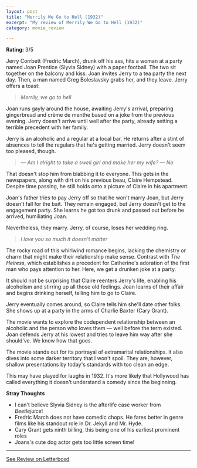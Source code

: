 ```yaml
---
layout: post
title: "Merrily We Go to Hell (1932)"
excerpt: "My review of Merrily We Go to Hell (1932)"
category: movie_review

---
```


**Rating:** 3/5

Jerry Corrbett (Fredric March), drunk off his ass, hits a woman at a party named Joan Prentice (Slyvia Sidney) with a paper football. The two sit together on the balcony and kiss. Joan invites Jerry to a tea party the next day. Then, a man named Greg Boleslavsky grabs her, and they leave. Jerry offers a toast:

<blockquote><i>Merrily, we go to hell</i></blockquote>

Joan runs gayly around the house, awaiting Jerry's arrival, preparing gingerbread and crème de menthe based on a joke from the previous evening. Jerry doesn't arrive until well after the party, already setting a terrible precedent with her family.

Jerry is an alcoholic and a regular at a local bar. He returns after a stint of absences to tell the regulars that he's getting married. Jerry doesn't seem too pleased, though.

<blockquote><i>— Am I alright to take a swell girl and make her my wife?
— No</i></blockquote>

That doesn't stop him from blabbing it to everyone. This gets in the newspapers, along with dirt on his previous beau, Claire Hempstead. Despite time passing, he still holds onto a picture of Claire in his apartment.

Joan's father tries to pay Jerry off so that he won't marry Joan, but Jerry doesn't fall for the bait. They remain engaged, but Jerry doesn't get to the engagement party. She learns he got too drunk and passed out before he arrived, humiliating Joan.

Nevertheless, they marry. Jerry, of course, loses her wedding ring.

<blockquote><i>I love you so much it doesn't matter</i></blockquote>

The rocky road of this whirlwind romance begins, lacking the chemistry or charm that might make their relationship make sense. Contrast with <i>The Heiress</i>, which establishes a precedent for Catherine's adoration of the first man who pays attention to her. Here, we get a drunken joke at a party.

It should not be surprising that Claire reenters Jerry's life, enabling his alcoholism and stirring up all those old feelings. Joan learns of their affair and begins drinking herself, telling him to go to Claire.

Jerry eventually comes around, so Claire tells him she'll date other folks. She shows up at a party in the arms of Charlie Baxter (Cary Grant).

The movie wants to explore the codependent relationship between an alcoholic and the person who loves them — well before the term existed. Joan defends Jerry at his lowest and tries to leave him way after she should've. We know how that goes.

The movie stands out for its portrayal of extramarital relationships. It also dives into some darker territory that I won't spoil. They are, however, shallow presentations by today's standards with too clean an edge.

This may have played for laughs in 1932. It's more likely that Hollywood has called everything it doesn't understand a comedy since the beginning.

<b>Stray Thoughts</b>
* I can't believe Slyvia Sidney is the afterlife case worker from <i>Beetlejuice</i>! 
* Fredric March does not have comedic chops. He fares better in genre films like his standout role in Dr. Jekyll and Mr. Hyde.
* Cary Grant gets ninth billing, this being one of his earliest prominent roles
* Joans's cute dog actor gets too little screen time!

<hr>

[See Review on Letterboxd](https://boxd.it/56dmYd)
